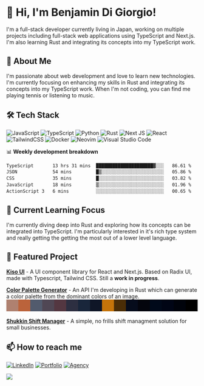 # 👋 Hi, I'm Benjamin Di Giorgio! 

I'm a full-stack developer currently living in Japan, working on multiple projects including full-stack web applications using TypeScript and Next.js. I'm also learning Rust and integrating its concepts into my TypeScript work.

## 🚀 About Me
I'm passionate about web development and love to learn new technologies. I'm currently focusing on enhancing my skills in Rust and integrating its concepts into my TypeScript work. When I'm not coding, you can find me playing tennis or listening to music.


## 🛠️ Tech Stack
![JavaScript](https://img.shields.io/badge/javascript-%23323330.svg?style=for-the-badge&logo=javascript&logoColor=%23F7DF1E) 
![TypeScript](https://img.shields.io/badge/typescript-%23007ACC.svg?style=for-the-badge&logo=typescript&logoColor=white) 
![Python](https://img.shields.io/badge/python-3670A0?style=for-the-badge&logo=python&logoColor=ffdd54) 
![Rust](https://img.shields.io/badge/rust-%23000000.svg?style=for-the-badge&logo=rust&logoColor=white) 
![Next JS](https://img.shields.io/badge/Next-black?style=for-the-badge&logo=next.js&logoColor=white) 
![React](https://img.shields.io/badge/react-%2320232a.svg?style=for-the-badge&logo=react&logoColor=%2361DAFB) 
![TailwindCSS](https://img.shields.io/badge/tailwindcss-%2338B2AC.svg?style=for-the-badge&logo=tailwind-css&logoColor=white)
![Docker](https://img.shields.io/badge/docker-%230db7ed.svg?style=for-the-badge&logo=docker&logoColor=white)
![Neovim](https://img.shields.io/badge/NeoVim-%2357A143.svg?&style=for-the-badge&logo=neovim&logoColor=white)
![Visual Studio Code](https://img.shields.io/badge/Visual%20Studio%20Code-0078d7.svg?style=for-the-badge&logo=visual-studio-code&logoColor=white)

📊 **Weekly development breakdown**
<!--START_SECTION:waka-->

```txt
TypeScript       13 hrs 31 mins  █████████████████████▓░░░   86.61 %
JSON             54 mins         █▒░░░░░░░░░░░░░░░░░░░░░░░   05.86 %
CSS              35 mins         █░░░░░░░░░░░░░░░░░░░░░░░░   03.82 %
JavaScript       18 mins         ▒░░░░░░░░░░░░░░░░░░░░░░░░   01.96 %
ActionScript 3   6 mins          ░░░░░░░░░░░░░░░░░░░░░░░░░   00.65 %
```

<!--END_SECTION:waka-->

## 🎯 Current Learning Focus
I'm currently diving deep into Rust and exploring how its concepts can be integrated into TypeScript. I'm particularly interested in it's rich type system and really getting the getting the most out of a lower level language.

## 🌟 Featured Project

**[Kiso UI](https://kiso-ui.vercel.app)** -  A UI component library for React and Next.js. Based on Radix UI, made with Typescript, Tailwind CSS. Still a __work in progress__.

**[Color Palette Generator](https://github.com/bendigiorgio/image-to-palette-rust)** - An API I'm developing in Rust which can generate a color palette from the dominant colors of an image.
![Example Output](https://github.com/bendigiorgio/image-to-palette-rust/blob/master/output.png?raw=true)

**[Shukkin Shift Manager](https://www.shukkin.com/)** - A simple, no frills shift managment solution for small businesses.


## 📫 How to reach me
[![LinkedIn](https://img.shields.io/badge/linkedin-%230077B5.svg?style=for-the-badge&logo=linkedin&logoColor=white)](https://linkedin.com/in/bendigiorgio) 
[![Portfolio](https://img.shields.io/badge/Portfolio-%23000000.svg?style=for-the-badge&logo=firefox&logoColor=#FF7139)](https://www.bendigiorgio.com)
[![Agency](https://img.shields.io/badge/My%20Agency-%23000000.svg?style=for-the-badge&logo=firefox&logoColor=white)](https://www.maisondigiorgio.com)

[![](https://visitcount.itsvg.in/api?id=bendigiorgio&icon=0&color=0)](https://visitcount.itsvg.in)
